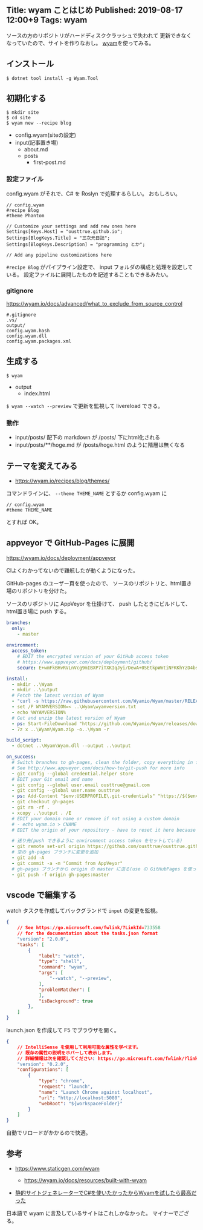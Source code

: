 Title: wyam ことはじめ
Published: 2019-08-17 12:00+9
Tags: wyam
---
ソースの方のリポジトリがハードディスククラッシュで失われて
更新できなくなっていたので、サイトを作りなおし。
[wyam](https://wyam.io/)を使ってみる。

## インストール

```
$ dotnet tool install -g Wyam.Tool
```

## 初期化する

```
$ mkdir site
$ cd site
$ wyam new --recipe blog
```

* config.wyam(siteの設定)
* input(記事置き場)
  * about.md
  * posts
    * first-post.md

### 設定ファイル

config.wyam がそれで、C# を Roslyn で処理するらしい。
おもしろい。

```
// config.wyam
#recipe Blog
#theme Phantom

// Customize your settings and add new ones here
Settings[Keys.Host] = "ousttrue.github.io";
Settings[BlogKeys.Title] = "三次元日誌";
Settings[BlogKeys.Description] = "programming とか";

// Add any pipeline customizations here
```

`#recipe Blog` がパイプライン設定で、 input フォルダの構成と処理を設定している。
設定ファイルに展開したものを記述することもできるみたい。

### gitignore

https://wyam.io/docs/advanced/what_to_exclude_from_source_control

```
#.gitignore
.vs/
output/
config.wyam.hash
config.wyam.dll
config.wyam.packages.xml
```

## 生成する

```
$ wyam
```

* output
  * index.html

`$ wyam --watch --preview` で更新を監視して livereload できる。

### 動作

* input/posts/ 配下の markdown が /posts/ 下にhtml化される
* input/posts/**/hoge.md が /posts/hoge.html のように階層は無くなる

## テーマを変えてみる

* https://wyam.io/recipes/blog/themes/

コマンドラインに、 `--theme THEME_NAME` とするか config.wyam に

```
// config.wyam
#theme THEME_NAME
```

とすれば OK。

## appveyor で GitHub-Pages に展開

https://wyam.io/docs/deployment/appveyor

CIよくわかってないので難航したが動くようになった。

GitHub-pages のユーザー頁を使ったので、
ソースのリポジトリと、html置き場のリポジトリを分けた。

ソースのリポジトリに AppVeyor を仕掛けて、
push したときにビルドして、html置き場に push する。

```yaml
branches:
  only:
    - master
    
environment:
  access_token:
    # EDIT the encrypted version of your GitHub access token
    # https://www.appveyor.com/docs/deployment/github/
    secure: E+wmFkBHvRVLnVcg9mIBXP7iTXKIqJyi/DewA+0SEtkpWmtiNFKKhYzD4bs0nw2L

install:
  - mkdir ..\Wyam
  - mkdir ..\output
  # Fetch the latest version of Wyam 
  - "curl -s https://raw.githubusercontent.com/Wyamio/Wyam/master/RELEASE -o ..\\Wyam\\wyamversion.txt"
  - set /P WYAMVERSION=< ..\Wyam\wyamversion.txt
  - echo %WYAMVERSION%
  # Get and unzip the latest version of Wyam
  - ps: Start-FileDownload "https://github.com/Wyamio/Wyam/releases/download/$env:WYAMVERSION/Wyam-$env:WYAMVERSION.zip" -FileName "..\Wyam\Wyam.zip"
  - 7z x ..\Wyam\Wyam.zip -o..\Wyam -r

build_script:
  - dotnet ..\Wyam\Wyam.dll --output ..\output

on_success:
  # Switch branches to gh-pages, clean the folder, copy everything in from the Wyam output, and commit/push
  # See http://www.appveyor.com/docs/how-to/git-push for more info
  - git config --global credential.helper store
  # EDIT your Git email and name
  - git config --global user.email ousttrue@gmail.com
  - git config --global user.name ousttrue
  - ps: Add-Content "$env:USERPROFILE\.git-credentials" "https://$($env:access_token):x-oauth-basic@github.com`n"
  - git checkout gh-pages
  - git rm -rf .
  - xcopy ..\output . /E
  # EDIT your domain name or remove if not using a custom domain
  # - echo wyam.io > CNAME
  # EDIT the origin of your repository - have to reset it here because AppVeyor pulls from SSH, but GitHub won't accept SSH pushes

  # 送り先(push できるように environment access token をセットしている)
  - git remote set-url origin https://github.com/ousttrue/ousttrue.github.io.git
  # 空の gh-pages ブランチに変更を追加
  - git add -A
  - git commit -a -m "Commit from AppVeyor"
  # gh-pages ブランチから origin の master に送る(use の GitHubPages を使っているので master ブランチ運用)
  - git push -f origin gh-pages:master
```

## vscode で編集する

watch タスクを作成してバックグランドで `input` の変更を監視。

```tasks.json
{
    // See https://go.microsoft.com/fwlink/?LinkId=733558
    // for the documentation about the tasks.json format
    "version": "2.0.0",
    "tasks": [
        {
            "label": "watch",
            "type": "shell",
            "command": "wyam",
            "args": [
                "--watch", "--preview",
            ],
            "problemMatcher": [
            ],
            "isBackground": true
        },
    ]
}
```

launch.json を作成して F5 でブラウザを開く。

```launch.json
{
    // IntelliSense を使用して利用可能な属性を学べます。
    // 既存の属性の説明をホバーして表示します。
    // 詳細情報は次を確認してください: https://go.microsoft.com/fwlink/?linkid=830387
    "version": "0.2.0",
    "configurations": [
        {
            "type": "chrome",
            "request": "launch",
            "name": "Launch Chrome against localhost",
            "url": "http://localhost:5080",
            "webRoot": "${workspaceFolder}"
        }
    ]
}
```

自動でリロードがかかるので快適。

## 参考

* https://www.staticgen.com/wyam
  * https://wyam.io/docs/resources/built-with-wyam

* [静的サイトジェネレーターでC#を使いたかったからWyamを試したら最高だった](https://qiita.com/MeilCli/items/425a5436aced08ba7062)

日本語で wyam に言及しているサイトはこれしかなかった。
マイナーでござる。
